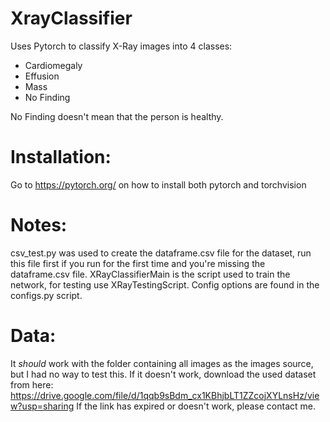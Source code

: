 # XrayClassifier

Uses Pytorch to classify X-Ray images into 4 classes:
- Cardiomegaly
- Effusion
- Mass
- No Finding

No Finding doesn't mean that the person is healthy.

# Installation:

Go to https://pytorch.org/ on how to install both pytorch and torchvision

# Notes:

csv_test.py was used to create the dataframe.csv file for the dataset, run this file first if you run for the first time and you're missing the dataframe.csv file.
XRayClassifierMain is the script used to train the network, for testing use XRayTestingScript.
Config options are found in the configs.py script.

# Data:

It *should* work with the folder containing all images as the images source, but I had no way to test this. 
If it doesn't work, download the used dataset from here:
https://drive.google.com/file/d/1qqb9sBdm_cx1KBhjbLT1ZZcojXYLnsHz/view?usp=sharing
If the link has expired or doesn't work, please contact me.
